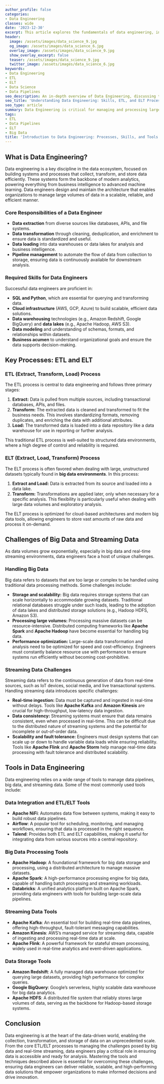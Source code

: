 ```yaml
---
author_profile: false
categories:
- Data Engineering
classes: wide
date: '2023-12-30'
excerpt: This article explores the fundamentals of data engineering, including the ETL/ELT processes, required skills, and the relationship with data science.
header:
  image: /assets/images/data_science_9.jpg
  og_image: /assets/images/data_science_6.jpg
  overlay_image: /assets/images/data_science_9.jpg
  show_overlay_excerpt: false
  teaser: /assets/images/data_science_9.jpg
  twitter_image: /assets/images/data_science_6.jpg
keywords:
- Data Engineering
- ETL
- ELT
- Data Science
- Data Pipelines
seo_description: An in-depth overview of Data Engineering, discussing the ETL and ELT processes, data pipelines, and the necessary skills for data engineers.
seo_title: 'Understanding Data Engineering: Skills, ETL, and ELT Processes'
seo_type: article
summary: Data Engineering is critical for managing and processing large datasets. Learn about the skills, processes like ETL and ELT, and how they fit into modern data workflows.
tags:
- ETL
- Data Pipelines
- ELT
- Big Data
title: 'Introduction to Data Engineering: Processes, Skills, and Tools'
---
```


## What is Data Engineering?

Data engineering is a key discipline in the data ecosystem, focused on building systems and processes that collect, transform, and store data efficiently. These systems form the backbone of modern analytics, powering everything from business intelligence to advanced machine learning. Data engineers design and maintain the architecture that enables organizations to manage large volumes of data in a scalable, reliable, and efficient manner.

### Core Responsibilities of a Data Engineer

- **Data extraction** from diverse sources like databases, APIs, and file systems.
- **Data transformation** through cleaning, deduplication, and enrichment to ensure data is standardized and useful.
- **Data loading** into data warehouses or data lakes for analysis and business intelligence.
- **Pipeline management** to automate the flow of data from collection to storage, ensuring data is continuously available for downstream analysis.

### Required Skills for Data Engineers

Successful data engineers are proficient in:
- **SQL and Python**, which are essential for querying and transforming data.
- **Cloud infrastructure** (AWS, GCP, Azure) to build scalable, efficient data solutions.
- **Data warehousing** technologies (e.g., Amazon Redshift, Google BigQuery) and **data lakes** (e.g., Apache Hadoop, AWS S3).
- **Data modeling** and understanding of schemas, formats, and relationships within datasets.
- **Business acumen** to understand organizational goals and ensure the data supports decision-making.

## Key Processes: ETL and ELT

### ETL (Extract, Transform, Load) Process

The ETL process is central to data engineering and follows three primary stages:
1. **Extract:** Data is pulled from multiple sources, including transactional databases, APIs, and files.
2. **Transform:** The extracted data is cleaned and transformed to fit the business needs. This involves standardizing formats, removing duplicates, and enriching the data with additional attributes.
3. **Load:** The transformed data is loaded into a data repository like a data warehouse for use in reporting or further analysis.

This traditional ETL process is well-suited to structured data environments, where a high degree of control and reliability is required. 

### ELT (Extract, Load, Transform) Process

The ELT process is often favored when dealing with large, unstructured datasets typically found in **big data environments**. In this process:
1. **Extract and Load:** Data is extracted from its source and loaded into a data lake.
2. **Transform:** Transformations are applied later, only when necessary for a specific analysis. This flexibility is particularly useful when dealing with large data volumes and exploratory analysis.

The ELT process is optimized for cloud-based architectures and modern big data tools, allowing engineers to store vast amounts of raw data and process it on-demand.

## Challenges of Big Data and Streaming Data

As data volumes grow exponentially, especially in big data and real-time streaming environments, data engineers face a host of unique challenges.

### Handling Big Data

Big data refers to datasets that are too large or complex to be handled using traditional data processing methods. Some challenges include:

- **Storage and scalability:** Big data requires storage systems that can scale horizontally to accommodate growing datasets. Traditional relational databases struggle under such loads, leading to the adoption of data lakes and distributed storage solutions (e.g., Hadoop HDFS, Amazon S3).
- **Processing large volumes:** Processing massive datasets can be resource-intensive. Distributed computing frameworks like **Apache Spark** and **Apache Hadoop** have become essential for handling big data.
- **Performance optimization:** Large-scale data transformation and analysis need to be optimized for speed and cost-efficiency. Engineers must constantly balance resource use with performance to ensure systems run efficiently without becoming cost-prohibitive.

### Streaming Data Challenges

Streaming data refers to the continuous generation of data from real-time sources, such as IoT devices, social media, and live transactional systems. Handling streaming data introduces specific challenges:

- **Real-time ingestion:** Data must be captured and ingested in real-time without delays. Tools like **Apache Kafka** and **Amazon Kinesis** are crucial for high-throughput, low-latency data ingestion.
- **Data consistency:** Streaming systems must ensure that data remains consistent, even when processed in real-time. This can be difficult due to the distributed nature of streaming systems and the potential for incomplete or out-of-order data.
- **Scalability and fault tolerance:** Engineers must design systems that can scale up or down to handle variable data loads while ensuring reliability. Tools like **Apache Flink** and **Apache Storm** help manage real-time data processing with fault tolerance and distributed scalability.

## Tools in Data Engineering

Data engineering relies on a wide range of tools to manage data pipelines, big data, and streaming data. Some of the most commonly used tools include:

### Data Integration and ETL/ELT Tools

- **Apache NiFi**: Automates data flow between systems, making it easy to build robust data pipelines.
- **Airflow**: A popular tool for scheduling, monitoring, and managing workflows, ensuring that data is processed in the right sequence.
- **Talend**: Provides both ETL and ELT capabilities, making it useful for integrating data from various sources into a central repository.

### Big Data Processing Tools

- **Apache Hadoop**: A foundational framework for big data storage and processing, using a distributed architecture to manage massive datasets.
- **Apache Spark**: A high-performance processing engine for big data, capable of handling batch processing and streaming workloads.
- **Databricks**: A unified analytics platform built on Apache Spark, providing data engineers with tools for building large-scale data pipelines.

### Streaming Data Tools

- **Apache Kafka**: An essential tool for building real-time data pipelines, offering high-throughput, fault-tolerant messaging capabilities.
- **Amazon Kinesis**: AWS’s managed service for streaming data, capable of ingesting and processing real-time data at scale.
- **Apache Flink**: A powerful framework for stateful stream processing, widely used in real-time analytics and event-driven applications.

### Data Storage Tools

- **Amazon Redshift**: A fully managed data warehouse optimized for querying large datasets, providing high performance for complex queries.
- **Google BigQuery**: Google’s serverless, highly scalable data warehouse for big data analytics.
- **Apache HDFS**: A distributed file system that reliably stores large volumes of data, serving as the backbone for Hadoop-based storage systems.

## Conclusion

Data engineering is at the heart of the data-driven world, enabling the collection, transformation, and storage of data on an unprecedented scale. From the core ETL/ELT processes to managing the challenges posed by big data and real-time streaming, data engineers play a critical role in ensuring data is accessible and ready for analysis. Mastering the tools and techniques described above is essential for overcoming these challenges, ensuring data engineers can deliver reliable, scalable, and high-performing data solutions that empower organizations to make informed decisions and drive innovation.

